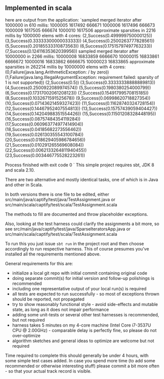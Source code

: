 ## Implemented in scala
here are output from the application:
`sampled merged iterator after 1000000 in 610 millis:
 1000005
 1617492
 666671
 1000006
 1617496
 666673
 1000009
 1617505
 666674
 1000010
 1617506
 approximate sparsities in 2216 millis by 1000000 elems with 4 cores:
 (2,Success(0.499999750000125))
 (3,Success(0.33333300000033333))
 (4,Success(0.2500263777828561))
 (5,Success(0.20185533310873563))
 (6,Success(0.17515797497763233))
 (7,Success(0.12411635362039956))
 sampled merged iterator after 10000000 in 2266 millis:
 10000008
 16833859
 6666670
 10000015
 16833861
 6666672
 10000016
 16833862
 6666675
 10000023
 16833865
 approximate sparsities in 262214 millis by 10000000 elems with 4 cores:
 (0,Failure(java.lang.ArithmeticException: / by zero))
 (1,Failure(java.lang.IllegalArgumentException: requirement failed: sparsity of 1 is not supported))
 (2,Success(0.5))
 (3,Success(0.33333338888889813))
 (4,Success(0.2500922089974574))
 (5,Success(0.1980380254000799))
 (6,Success(0.17317002061208123))
 (7,Success(0.15491799570815185))
 (8,Success(0.1032671591525678))
 (9,Success(0.06998620718827354))
 (10,Success(0.07143621459327423))
 (11,Success(0.11628740324728154))
 (12,Success(0.14467952407554813))
 (13,Success(0.15757439059404427))
 (14,Success(0.14204988351554426))
 (15,Success(0.11501208328448195))
 (16,Success(0.08757484354119284))
 (17,Success(0.060963774977414904))
 (18,Success(0.04185682273556462))
 (19,Success(0.026130355543100784))
 (20,Success(0.018629405986784656))
 (21,Success(0.010291265569608084))
 (22,Success(0.0062133264811940455))
 (23,Success(0.003446775528223261))
 
 Process finished with exit code 0
`
This simple project requires sbt, JDK 8 and scala 2.10.

There are two alternative and mostly identical tasks, one of which is in Java and other in Scala.

In both versions there is one file to be edited, either
    src/main/java/captify/test/java/TestAssignment.java 
or 
    src/main/scala/captify/test/scala/TestAssignment.scala



The methods to fill are documented and throw placeholder exceptions. 

Also, looking at the test harness could clarify the assignments a bit more, so see
    src/main/java/captify/test/java/SparseIteratorsApp.java
or 
    src/main/scala/captify/test/scala/TestAssignment.scala

To run this you just issue `sbt run` in the project root and then choose accordingly to run respective harness.
This of course presumes you've installed all the requirements mentioned above.

General requirements for this are:
 * initialize a local git repo with initial commit containing original code
 * doing separate commit(s) for initial version and follow-up polishings is recommended
 * including one representative output of your local run(s) is required
 * all tests are expected to run successfully - so most of exceptions thrown should be reported, not propagated
 * try to show reasonably functional style - avoid side-effects and mutable state, as long as it does not impair performance
 * adding some unit-tests or several other test harnesses is recommended, but not required
 * harness takes 5 minutes on my 4-core machine (Intel Core i7-3537U CPU @ 2.00GHz) - comparable delay is perfectly fine, so please do not over-optimize
 * algorithm sketches and general ideas to optimize are welcome but not required

Time required to complete this should generally be under 4 hours, with some simple test cases added.
In case you spend more time (to add some recommended or otherwise interesting stuff) please commit a bit more often - so that your actual track record is visible.
